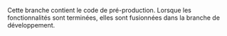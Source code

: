  Cette branche contient le code de pré-production. Lorsque les fonctionnalités sont terminées, elles sont fusionnées dans la branche de développement.
